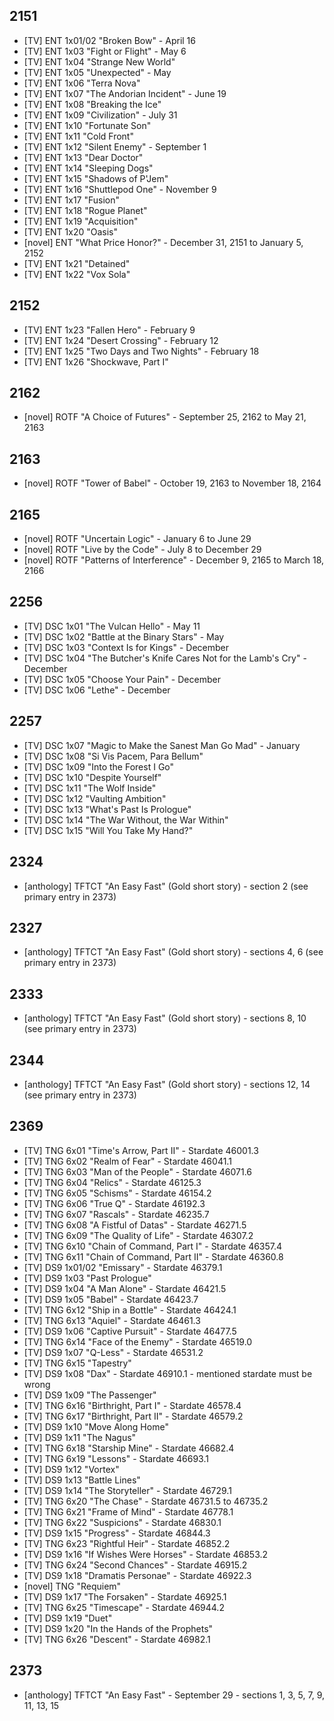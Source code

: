 ## 2151
* [TV] ENT 1x01/02 "Broken Bow" - April 16
* [TV] ENT 1x03 "Fight or Flight" - May 6
* [TV] ENT 1x04 "Strange New World"
* [TV] ENT 1x05 "Unexpected" - May
* [TV] ENT 1x06 "Terra Nova"
* [TV] ENT 1x07 "The Andorian Incident" - June 19
* [TV] ENT 1x08 "Breaking the Ice"
* [TV] ENT 1x09 "Civilization" - July 31
* [TV] ENT 1x10 "Fortunate Son"
* [TV] ENT 1x11 "Cold Front"
* [TV] ENT 1x12 "Silent Enemy" - September 1
* [TV] ENT 1x13 "Dear Doctor"
* [TV] ENT 1x14 "Sleeping Dogs"
* [TV] ENT 1x15 "Shadows of P'Jem"
* [TV] ENT 1x16 "Shuttlepod One" - November 9
* [TV] ENT 1x17 "Fusion"
* [TV] ENT 1x18 "Rogue Planet"
* [TV] ENT 1x19 "Acquisition"
* [TV] ENT 1x20 "Oasis"
* [novel] ENT "What Price Honor?" - December 31, 2151 to January 5, 2152
* [TV] ENT 1x21 "Detained"
* [TV] ENT 1x22 "Vox Sola"

## 2152
* [TV] ENT 1x23 "Fallen Hero" - February 9
* [TV] ENT 1x24 "Desert Crossing" - February 12
* [TV] ENT 1x25 "Two Days and Two Nights" - February 18
* [TV] ENT 1x26 "Shockwave, Part I"

## 2162
* [novel] ROTF "A Choice of Futures" - September 25, 2162 to May 21, 2163

## 2163
* [novel] ROTF "Tower of Babel" - October 19, 2163 to November 18, 2164

## 2165
* [novel] ROTF "Uncertain Logic" - January 6 to June 29
* [novel] ROTF "Live by the Code" - July 8 to December 29
* [novel] ROTF "Patterns of Interference" - December 9, 2165 to March 18, 2166

## 2256
* [TV] DSC 1x01 "The Vulcan Hello" - May 11
* [TV] DSC 1x02 "Battle at the Binary Stars" - May
* [TV] DSC 1x03 "Context Is for Kings" - December
* [TV] DSC 1x04 "The Butcher's Knife Cares Not for the Lamb's Cry" - December
* [TV] DSC 1x05 "Choose Your Pain" - December
* [TV] DSC 1x06 "Lethe" - December

## 2257
* [TV] DSC 1x07 "Magic to Make the Sanest Man Go Mad" - January
* [TV] DSC 1x08 "Si Vis Pacem, Para Bellum"
* [TV] DSC 1x09 "Into the Forest I Go"
* [TV] DSC 1x10 "Despite Yourself"
* [TV] DSC 1x11 "The Wolf Inside"
* [TV] DSC 1x12 "Vaulting Ambition"
* [TV] DSC 1x13 "What's Past Is Prologue"
* [TV] DSC 1x14 "The War Without, the War Within"
* [TV] DSC 1x15 "Will You Take My Hand?"

## 2324
* [anthology] TFTCT "An Easy Fast" (Gold short story) - section 2 (see primary entry in 2373)

## 2327
* [anthology] TFTCT "An Easy Fast" (Gold short story) - sections 4, 6 (see primary entry in 2373)

## 2333
* [anthology] TFTCT "An Easy Fast" (Gold short story) - sections 8, 10 (see primary entry in 2373)

## 2344
* [anthology] TFTCT "An Easy Fast" (Gold short story) - sections 12, 14 (see primary entry in 2373)

## 2369
* [TV] TNG 6x01 "Time's Arrow, Part II" - Stardate 46001.3
* [TV] TNG 6x02 "Realm of Fear" - Stardate 46041.1
* [TV] TNG 6x03 "Man of the People" - Stardate 46071.6
* [TV] TNG 6x04 "Relics" - Stardate 46125.3
* [TV] TNG 6x05 "Schisms" - Stardate 46154.2
* [TV] TNG 6x06 "True Q" - Stardate 46192.3
* [TV] TNG 6x07 "Rascals" - Stardate 46235.7
* [TV] TNG 6x08 "A Fistful of Datas" - Stardate 46271.5
* [TV] TNG 6x09 "The Quality of Life" - Stardate 46307.2
* [TV] TNG 6x10 "Chain of Command, Part I" - Stardate 46357.4
* [TV] TNG 6x11 "Chain of Command, Part II" - Stardate 46360.8
* [TV] DS9 1x01/02 "Emissary" - Stardate 46379.1
* [TV] DS9 1x03 "Past Prologue"
* [TV] DS9 1x04 "A Man Alone" - Stardate 46421.5
* [TV] DS9 1x05 "Babel" - Stardate 46423.7
* [TV] TNG 6x12 "Ship in a Bottle" - Stardate 46424.1
* [TV] TNG 6x13 "Aquiel" - Stardate 46461.3
* [TV] DS9 1x06 "Captive Pursuit" - Stardate 46477.5
* [TV] TNG 6x14 "Face of the Enemy" - Stardate 46519.0
* [TV] DS9 1x07 "Q-Less" - Stardate 46531.2
* [TV] TNG 6x15 "Tapestry"
* [TV] DS9 1x08 "Dax" - Stardate 46910.1 - mentioned stardate must be wrong
* [TV] DS9 1x09 "The Passenger"
* [TV] TNG 6x16 "Birthright, Part I" - Stardate 46578.4
* [TV] TNG 6x17 "Birthright, Part II" - Stardate 46579.2
* [TV] DS9 1x10 "Move Along Home"
* [TV] DS9 1x11 "The Nagus"
* [TV] TNG 6x18 "Starship Mine" - Stardate 46682.4
* [TV] TNG 6x19 "Lessons" - Stardate 46693.1
* [TV] DS9 1x12 "Vortex"
* [TV] DS9 1x13 "Battle Lines"
* [TV] DS9 1x14 "The Storyteller" - Stardate 46729.1
* [TV] TNG 6x20 "The Chase" - Stardate 46731.5 to 46735.2
* [TV] TNG 6x21 "Frame of Mind" - Stardate 46778.1
* [TV] TNG 6x22 "Suspicions" - Stardate 46830.1
* [TV] DS9 1x15 "Progress" - Stardate 46844.3
* [TV] TNG 6x23 "Rightful Heir" - Stardate 46852.2
* [TV] DS9 1x16 "If Wishes Were Horses" - Stardate 46853.2
* [TV] TNG 6x24 "Second Chances" - Stardate 46915.2
* [TV] DS9 1x18 "Dramatis Personae" - Stardate 46922.3
* [novel] TNG "Requiem"
* [TV] DS9 1x17 "The Forsaken" - Stardate 46925.1
* [TV] TNG 6x25 "Timescape" - Stardate 46944.2
* [TV] DS9 1x19 "Duet"
* [TV] DS9 1x20 "In the Hands of the Prophets"
* [TV] TNG 6x26 "Descent" - Stardate 46982.1

## 2373
* [anthology] TFTCT "An Easy Fast" - September 29 - sections 1, 3, 5, 7, 9, 11, 13, 15
